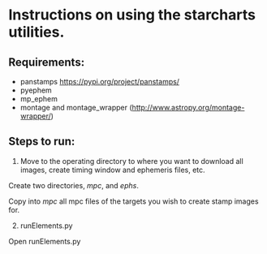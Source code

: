 Instructions on using the starcharts utilities.
===============================================

Requirements:
-------------

 * panstamps https://pypi.org/project/panstamps/
 * pyephem
 * mp_ephem
 * montage and montage_wrapper (http://www.astropy.org/montage-wrapper/)

Steps to run:
-------------

1) Move to the operating directory to where you want to download all images, create timing window and ephemeris files, etc.

Create two directories, *mpc*, and *ephs*.

Copy into *mpc* all mpc files of the targets you wish to create stamp images for.

2) runElements.py

Open runElements.py 
